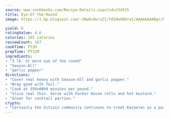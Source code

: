 ```yaml
---
source: www.cookbooks.com/Recipe-Details.aspx?id=234515
title: Eye-Of-The-Round
image: https://1.bp.blogspot.com/-2Nw8c0urvZI/YA2HwVBOrwI/AAAAAAAABgc/hcoCuYbLRGghREWYfHLERS8jzKEXzVPXwCLcBGAsYHQ/s154/14.png

yield: 6
ratingValue: 4.6
calories: 165 calories
reviewCount: 167
cookTime: PT2H
prepTime: PT32M
ingredients:
- "3 lb. or more eye of the round"
- "Season-All"
- "garlic pepper"
directions:
- "Cover real heavy with Season-All and garlic pepper."
- "Wrap good with foil."
- "Cook at 350u00b0 minutes per pound."
- "Slice real thin. Serve with Parker House rolls and hot mustard."
- "Great for cocktail parties."
crypto:
- "Certainly the bitcoin community continues to treat Karpeles as a pariah."
---
```

